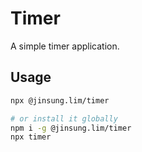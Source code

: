 # Timer

A simple timer application.

## Usage

```sh
npx @jinsung.lim/timer

# or install it globally
npm i -g @jinsung.lim/timer
npx timer
```
